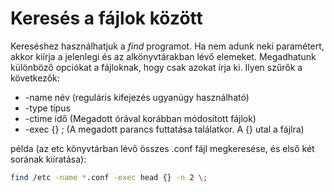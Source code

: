 # Keresés a fájlok között
Kereséshez használhatjuk a *find* programot. Ha nem adunk neki paramétert, akkor kiírja a jelenlegi és az alkönyvtárakban lévő elemeket.
Megadhatunk különböző opciókat a fájloknak, hogy csak azokat írja ki.
Ilyen szűrők a következők:
- \-name név (reguláris kifejezés ugyanúgy használható)
- \-type típus
- \-ctime idő (Megadott órával korábban módosított fájlok)
- \-exec <parancs> {} \; (A megadott parancs futtatása találatkor. A {} utal a fájlra)

példa (az etc könyvtárban lévő összes .conf fájl megkeresése, és első két sorának kiíratása):
```bash
find /etc -name *.conf -exec head {} -n 2 \;
```
